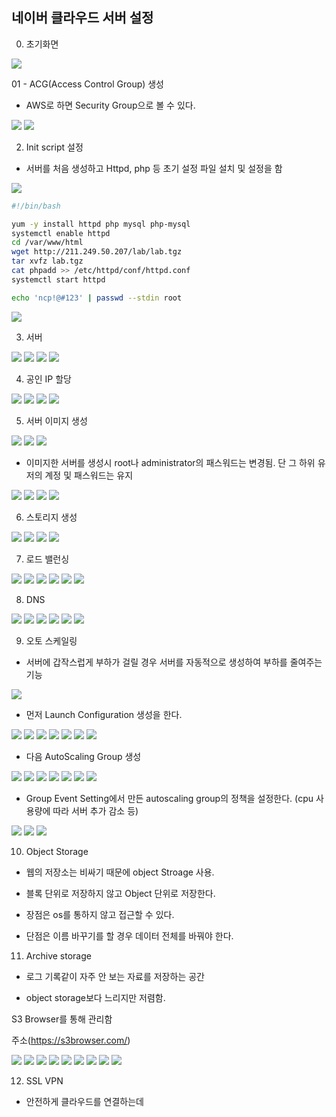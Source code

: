## 네이버 클라우드 서버 설정

0. 초기화면

<img src="img/00.PNG">

01 - ACG(Access Control Group) 생성
  - AWS로 하면 Security Group으로 볼 수 있다.
<img src="img/01.PNG">

<img src="img/01-2.PNG">

02. Init script 설정
  - 서버를 처음 생성하고 Httpd, php 등 초기 설정 파일 설치 및 설정을 함
<img src="img/02.PNG">

~~~bash
#!/bin/bash

yum -y install httpd php mysql php-mysql
systemctl enable httpd
cd /var/www/html
wget http://211.249.50.207/lab/lab.tgz
tar xvfz lab.tgz
cat phpadd >> /etc/httpd/conf/httpd.conf
systemctl start httpd

echo 'ncp!@#123' | passwd --stdin root
~~~

<img src="img/02-2.PNG">

03. 서버 

<img src="img/03.PNG">

<img src="img/03-1.PNG">

<img src="img/03-2.PNG">

<img src="img/03-3.PNG">

04. 공인 IP 할당

<img src="img/04.PNG">

<img src="img/04-1.PNG">

<img src="img/04-2.PNG">

<img src="img/04-3.PNG">

05. 서버 이미지 생성

<img src="img/05.PNG">

<img src="img/05-1.PNG">

<img src="img/05-2.PNG">

  - 이미지한 서버를 생성시 root나 administrator의 패스워드는 변경됨. 단 그 하위 유저의 계정 및 패스워드는 유지
<img src="img/05-3.PNG">

<img src="img/05-4.PNG">

<img src="img/05-5.PNG">

<img src="img/05-6.PNG">


06. 스토리지 생성

<img src="img/06.PNG">

<img src="img/06-1.PNG">

<img src="img/06-2.PNG">

<img src="img/06-3.PNG">


07. 로드 밸런싱

<img src="img/07.PNG">

<img src="img/07-1.PNG">

<img src="img/07-2.PNG">

<img src="img/07-3.PNG">

<img src="img/07-4.PNG">

<img src="img/07-5.PNG">

08. DNS

<img src="img/08.PNG">

<img src="img/08-1.PNG">

<img src="img/08-2.PNG">

<img src="img/08-3.PNG">

<img src="img/08-4.PNG">

<img src="img/08-5.PNG">


09. 오토 스케일링

- 서버에 갑작스럽게 부하가 걸릴 경우 서버를 자동적으로 생성하여 부하를 줄여주는 기능

<img src="img/09.PNG">

- 먼저 Launch Configuration 생성을 한다.

<img src="img/09.PNG">

<img src="img/09-1-1.PNG">

<img src="img/09-1-2.PNG">

<img src="img/09-1-3.PNG">

<img src="img/09-1-4.PNG">

<img src="img/09-1-5.PNG">

<img src="img/09-1-6.PNG">

- 다음 AutoScaling Group 생성

<img src="img/09-4.PNG">

<img src="img/09-3.PNG">

<img src="img/09-4-1.PNG">

<img src="img/09-4-2.PNG">

<img src="img/09-4-3.PNG">

<img src="img/09-4-4.PNG">

<img src="img/09-5.PNG">

- Group Event Setting에서 만든 autoscaling group의 정책을 설정한다. (cpu 사용량에 따라 서버 추가 감소 등)

<img src="img/09-6.PNG">

<img src="img/09-6-1.PNG">

<img src="img/09-6-2.PNG">


10. Object Storage

- 웹의 저장소는 비싸기 때문에 object Stroage 사용.

- 블록 단위로 저장하지 않고 Object 단위로 저장한다.

- 장점은 os를 통하지 않고 접근할 수 있다.

- 단점은 이름 바꾸기를 할 경우 데이터 전체를 바꿔야 한다.

11. Archive storage

- 로그 기록같이 자주 안 보는 자료를 저장하는 공간

- object storage보다 느리지만 저렴함.

S3 Browser를 통해 관리함

주소(https://s3browser.com/)

<img src="img/10.PNG">


<img src="img/10-1.PNG">

<img src="img/10-2.PNG">

<img src="img/10-3.PNG">

<img src="img/10-4.PNG">

<img src="img/10-4-1.PNG">

<img src="img/10-5.PNG">

<img src="img/10-6.PNG">

<img src="img/10-7.PNG">

12. SSL VPN

- 안전하게 클라우드를 연결하는데 
